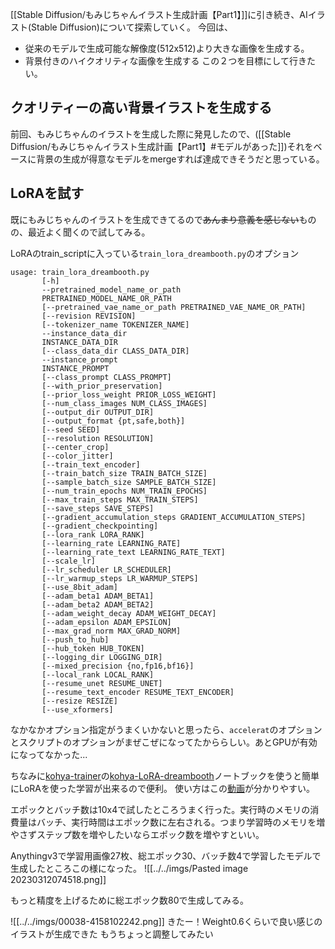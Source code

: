 [[Stable Diffusion/もみじちゃんイラスト生成計画【Part1】]]に引き続き、AIイラスト(Stable Diffusion)について探索していく。
今回は、
- 従来のモデルで生成可能な解像度(512x512)より大きな画像を生成する。
- 背景付きのハイクオリティな画像を生成する
この２つを目標にして行きたい。

## クオリティーの高い背景イラストを生成する
前回、もみじちゃんのイラストを生成した際に発見したので、([[Stable Diffusion/もみじちゃんイラスト生成計画【Part1】#モデルがあった]])それをベースに背景の生成が得意なモデルをmergeすれば達成できそうだと思っている。

## LoRAを試す
既にもみじちゃんのイラストを生成できてるので~~あんまり意義を感じない~~ものの、最近よく聞くので試してみる。

LoRAのtrain_scriptに入っている`train_lora_dreambooth.py`のオプション
```
usage: train_lora_dreambooth.py
       [-h]
       --pretrained_model_name_or_path
       PRETRAINED_MODEL_NAME_OR_PATH
       [--pretrained_vae_name_or_path PRETRAINED_VAE_NAME_OR_PATH]
       [--revision REVISION]
       [--tokenizer_name TOKENIZER_NAME]
       --instance_data_dir
       INSTANCE_DATA_DIR
       [--class_data_dir CLASS_DATA_DIR]
       --instance_prompt
       INSTANCE_PROMPT
       [--class_prompt CLASS_PROMPT]
       [--with_prior_preservation]
       [--prior_loss_weight PRIOR_LOSS_WEIGHT]
       [--num_class_images NUM_CLASS_IMAGES]
       [--output_dir OUTPUT_DIR]
       [--output_format {pt,safe,both}]
       [--seed SEED]
       [--resolution RESOLUTION]
       [--center_crop]
       [--color_jitter]
       [--train_text_encoder]
       [--train_batch_size TRAIN_BATCH_SIZE]
       [--sample_batch_size SAMPLE_BATCH_SIZE]
       [--num_train_epochs NUM_TRAIN_EPOCHS]
       [--max_train_steps MAX_TRAIN_STEPS]
       [--save_steps SAVE_STEPS]
       [--gradient_accumulation_steps GRADIENT_ACCUMULATION_STEPS]
       [--gradient_checkpointing]
       [--lora_rank LORA_RANK]
       [--learning_rate LEARNING_RATE]
       [--learning_rate_text LEARNING_RATE_TEXT]
       [--scale_lr]
       [--lr_scheduler LR_SCHEDULER]
       [--lr_warmup_steps LR_WARMUP_STEPS]
       [--use_8bit_adam]
       [--adam_beta1 ADAM_BETA1]
       [--adam_beta2 ADAM_BETA2]
       [--adam_weight_decay ADAM_WEIGHT_DECAY]
       [--adam_epsilon ADAM_EPSILON]
       [--max_grad_norm MAX_GRAD_NORM]
       [--push_to_hub]
       [--hub_token HUB_TOKEN]
       [--logging_dir LOGGING_DIR]
       [--mixed_precision {no,fp16,bf16}]
       [--local_rank LOCAL_RANK]
       [--resume_unet RESUME_UNET]
       [--resume_text_encoder RESUME_TEXT_ENCODER]
       [--resize RESIZE]
       [--use_xformers]
```

なかなかオプション指定がうまくいかないと思ったら、`accelerat`のオプションとスクリプトのオプションがまぜこぜになってたかららしい。あとGPUが有効になってなかった...

ちなみに[kohya-trainer](https://github.com/Linaqruf/kohya-trainer)の[kohya-LoRA-dreambooth](https://colab.research.google.com/github/Linaqruf/kohya-trainer/blob/main/kohya-LoRA-dreambooth.ipynb)ノートブックを使うと簡単にLoRAを使った学習が出来るので便利。
使い方はこの[動画](https://www.youtube.com/watch?v=OzDW0_sCwEw)が分かりやすい。

エポックとバッチ数は10x4で試したところうまく行った。実行時のメモリの消費量はバッチ、実行時間はエポック数に左右される。つまり学習時のメモリを増やさずステップ数を増やしたいならエポック数を増やすといい。

Anythingv3で学習用画像27枚、総エポック30、バッチ数4で学習したモデルで生成したところこの様になった。
![[../../imgs/Pasted image 20230312074518.png]]

もっと精度を上げるために総エポック数80で生成してみる。


![[../../imgs/00038-4158102242.png]]
きたー！Weight0.6くらいで良い感じのイラストが生成できた
もうちょっと調整してみたい